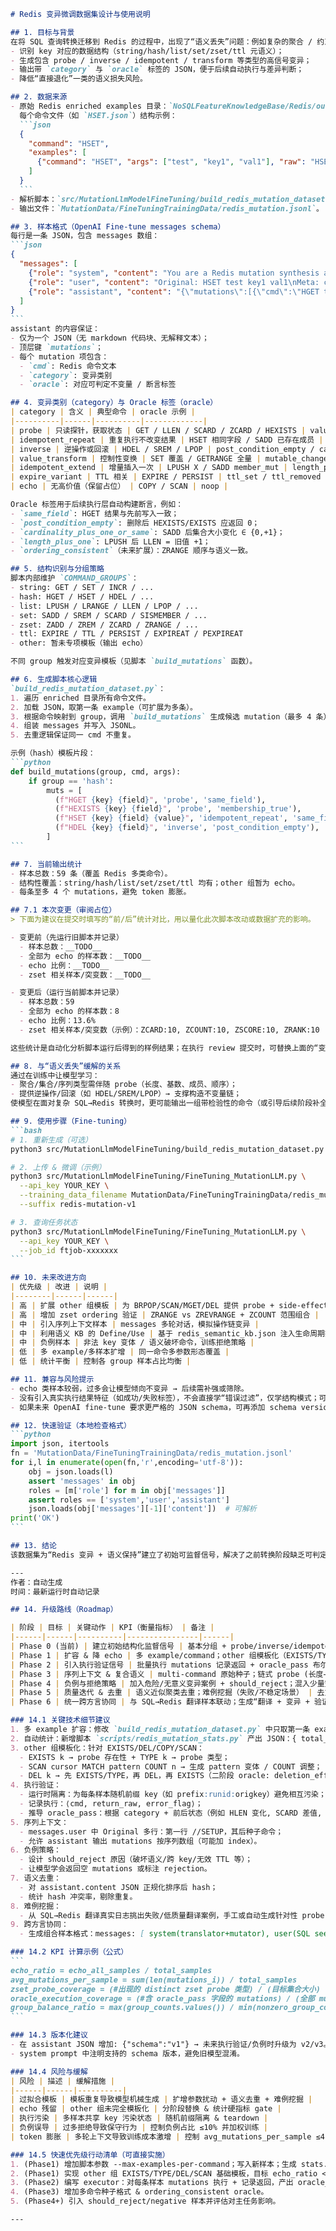 ````markdown
# Redis 变异微调数据集设计与使用说明

## 1. 目标与背景
在将 SQL 查询转换迁移到 Redis 的过程中，出现了“语义丢失”问题：例如复杂的聚合 / 约束被简单替换为单个 HGET，导致后续 Oracle / 不变量无法判定。本数据集旨在通过**对 Redis 命令提供结构保持、可判定的变异模式**，让模型学会：
- 识别 key 对应的数据结构（string/hash/list/set/zset/ttl 元语义）；
- 生成包含 probe / inverse / idempotent / transform 等类型的高信号变异；
- 输出带 `category` 与 `oracle` 标签的 JSON，便于后续自动执行与差异判断；
- 降低“直接退化”一类的语义损失风险。

## 2. 数据来源
- 原始 Redis enriched examples 目录：`NoSQLFeatureKnowledgeBase/Redis/outputs/parsed_examples_enriched/`。
  每个命令文件（如 `HSET.json`）结构示例：
  ```json
  {
    "command": "HSET",
    "examples": [
      {"command": "HSET", "args": ["test", "key1", "val1"], "raw": "HSET test key1 val1", "expected_error": "redis client not available"}
    ]
  }
  ```
- 解析脚本：`src/MutationLlmModelFineTuning/build_redis_mutation_dataset.py`（自动生成训练 JSONL）。
- 输出文件：`MutationData/FineTuningTrainingData/redis_mutation.jsonl`。

## 3. 样本格式（OpenAI Fine-tune messages schema）
每行是一条 JSON，包含 messages 数组：
```json
{
  "messages": [
    {"role": "system", "content": "You are a Redis mutation synthesis assistant..."},
    {"role": "user", "content": "Original: HSET test key1 val1\nMeta: command=HSET group=hash args=[\"test\",\"key1\",\"val1\"]\nTask: Generate up to 4 mutations preserving semantics and return ONLY JSON."},
    {"role": "assistant", "content": "{\"mutations\":[{\"cmd\":\"HGET test key1\",\"category\":\"probe\",\"oracle\":\"same_field\"},...]}"}
  ]
}
```
assistant 的内容保证：
- 仅为一个 JSON（无 markdown 代码块、无解释文本）；
- 顶层键 `mutations`；
- 每个 mutation 项包含：
  - `cmd`: Redis 命令文本
  - `category`: 变异类别
  - `oracle`: 对应可判定不变量 / 断言标签

## 4. 变异类别（category）与 Oracle 标签（oracle）
| category | 含义 | 典型命令 | oracle 示例 |
|----------|------|----------|-------------|
| probe | 只读探针，获取状态 | GET / LLEN / SCARD / ZCARD / HEXISTS | value_read / length_probe / cardinality_probe / membership_true |
| idempotent_repeat | 重复执行不改变结果 | HSET 相同字段 / SADD 已存在成员 | same_field / cardinality_plus_one_or_same |
| inverse | 逆操作或回滚 | HDEL / SREM / LPOP | post_condition_empty / cardinality_minus_one_or_zero |
| value_transform | 控制性变换 | SET 覆盖 / GETRANGE 全量 | mutable_change / value_full_range |
| idempotent_extend | 增量插入一次 | LPUSH X / SADD member_mut | length_plus_one / cardinality_plus_one_or_same |
| expire_variant | TTL 相关 | EXPIRE / PERSIST | ttl_set / ttl_removed |
| echo | 无高价值（保留占位） | COPY / SCAN | noop |

Oracle 标签用于后续执行层自动构建断言，例如：
- `same_field`: HGET 结果与先前写入一致；
- `post_condition_empty`: 删除后 HEXISTS/EXISTS 应返回 0；
- `cardinality_plus_one_or_same`: SADD 后集合大小变化 ∈ {0,+1}；
- `length_plus_one`: LPUSH 后 LLEN = 旧值 +1；
- `ordering_consistent`（未来扩展）：ZRANGE 顺序与语义一致。

## 5. 结构识别与分组策略
脚本内部维护 `COMMAND_GROUPS`：
- string: GET / SET / INCR / ...
- hash: HGET / HSET / HDEL / ...
- list: LPUSH / LRANGE / LLEN / LPOP / ...
- set: SADD / SREM / SCARD / SISMEMBER / ...
- zset: ZADD / ZREM / ZCARD / ZRANGE / ...
- ttl: EXPIRE / TTL / PERSIST / EXPIREAT / PEXPIREAT
- other: 暂未专项模板（输出 echo）

不同 group 触发对应变异模板（见脚本 `build_mutations` 函数）。

## 6. 生成脚本核心逻辑
`build_redis_mutation_dataset.py`：
1. 遍历 enriched 目录所有命令文件。
2. 加载 JSON，取第一条 example（可扩展为多条）。
3. 根据命令映射到 group，调用 `build_mutations` 生成候选 mutation（最多 4 条）。
4. 组装 messages 并写入 JSONL。
5. 去重逻辑保证同一 cmd 不重复。

示例（hash）模板片段：
```python
def build_mutations(group, cmd, args):
    if group == 'hash':
        muts = [
          (f"HGET {key} {field}", 'probe', 'same_field'),
          (f"HEXISTS {key} {field}", 'probe', 'membership_true'),
          (f"HSET {key} {field} {value}", 'idempotent_repeat', 'same_field'),
          (f"HDEL {key} {field}", 'inverse', 'post_condition_empty'),
        ]
```

## 7. 当前输出统计
- 样本总数：59 条（覆盖 Redis 多类命令）。
- 结构性覆盖：string/hash/list/set/zset/ttl 均有；other 组暂为 echo。
- 每条至多 4 个 mutations，避免 token 膨胀。

## 7.1 本次变更（审阅占位）
> 下面为建议在提交时填写的“前/后”统计对比，用以量化此次脚本改动或数据扩充的影响。

- 变更前（先运行旧脚本并记录）
  - 样本总数：__TODO__
  - 全部为 echo 的样本数：__TODO__
  - echo 比例：__TODO__
  - zset 相关样本/突变数：__TODO__

- 变更后（运行当前脚本并记录）
  - 样本总数：59
  - 全部为 echo 的样本数：8
  - echo 比例：13.6%
  - zset 相关样本/突变数（示例）：ZCARD:10, ZCOUNT:10, ZSCORE:10, ZRANK:10

这些统计是自动化分析脚本运行后得到的样例结果；在执行 review 提交时，可替换上面的“变更前”占位为真实旧数据，以便展示改动影响。

## 8. 与“语义丢失”缓解的关系
通过在训练中让模型学习：
- 聚合/集合/序列类型需伴随 probe（长度、基数、成员、顺序）；
- 提供逆操作/回滚（如 HDEL/SREM/LPOP）→ 支撑构造不变量链；
使模型在面对复杂 SQL→Redis 转换时，更可能输出一组带检验性的命令（或引导后续阶段补全），而不是单个读取语句，降低语义降级。

## 9. 使用步骤（Fine-tuning）
```bash
# 1. 重新生成（可选）
python3 src/MutationLlmModelFineTuning/build_redis_mutation_dataset.py

# 2. 上传 & 微调（示例）
python3 src/MutationLlmModelFineTuning/FineTuning_MutationLLM.py \
  --api_key YOUR_KEY \
  --training_data_filename MutationData/FineTuningTrainingData/redis_mutation.jsonl \
  --suffix redis-mutation-v1

# 3. 查询任务状态
python3 src/MutationLlmModelFineTuning/FineTuning_MutationLLM.py \
  --api_key YOUR_KEY \
  --job_id ftjob-xxxxxxx
```

## 10. 未来改进方向
| 优先级 | 改进 | 说明 |
|--------|------|------|
| 高 | 扩展 other 组模板 | 为 BRPOP/SCAN/MGET/DEL 提供 probe + side-effect 变异 |
| 高 | 增加 zset ordering 验证 | ZRANGE vs ZREVRANGE + ZCOUNT 范围组合 |
| 中 | 引入序列上下文样本 | messages 多轮对话，模拟操作链变异 |
| 中 | 利用语义 KB 的 Define/Use | 基于 redis_semantic_kb.json 注入生命周期提示 |
| 中 | 负例样本 | 非法 key 变体 / 语义破坏命令，训练拒绝策略 |
| 低 | 多 example/多样本扩增 | 同一命令多参数形态覆盖 |
| 低 | 统计平衡 | 控制各 group 样本占比均衡 |

## 11. 兼容与风险提示
- echo 类样本较弱，过多会让模型倾向不变异 → 后续需补强或筛除。
- 没有引入真实执行结果特征（如成功/失败标签），不会直接学“错误过滤”，仅学结构模式；可在下一版引入真实执行标签。
- 如果未来 OpenAI fine-tune 要求更严格的 JSON schema，可再添加 schema version 字段：`{"schema":"v1", "mutations": [...]}`。

## 12. 快速验证（本地检查格式）
```python
import json, itertools
fn = 'MutationData/FineTuningTrainingData/redis_mutation.jsonl'
for i,l in enumerate(open(fn,'r',encoding='utf-8')):
    obj = json.loads(l)
    assert 'messages' in obj
    roles = [m['role'] for m in obj['messages']]
    assert roles == ['system','user','assistant']
    json.loads(obj['messages'][-1]['content'])  # 可解析
print('OK')
```

## 13. 结论
该数据集为“Redis 变异 + 语义保持”建立了初始可监督信号，解决了之前转换阶段缺乏可判定探针的问题。通过后续迭代增强命令覆盖、序列上下文与负例控制，可进一步支撑高质量的跨方言迁移与 Oracle 构造。

---
作者：自动生成
时间：最新运行时自动记录

## 14. 升级路线（Roadmap）

| 阶段 | 目标 | 关键动作 | KPI（衡量指标） | 备注 |
|------|------|----------|----------------|------|
| Phase 0 (当前) | 建立初始结构化监督信号 | 基本分组 + probe/inverse/idempotent + KB_context 注入 | 样本数=59；echo 全部样本比 ≈13.6%；zset 4+核心探针齐备 | 已完成基础脚本与注释 |
| Phase 1 | 扩容 & 降 echo | 多 example/command；other 组模板化（EXISTS/TYPE/SCAN/DUMP）；统计自动化 | 样本数≥300；echo 全部样本比 <8%；各 group 样本数差距 <2x | 优先实现脚本参数化 --max-examples |
| Phase 2 | 引入执行验证信号 | 批量执行 mutations 记录返回 + oracle_pass 布尔；生成 stats.json | 样本数≥500；≥60% 样本含执行验证；oracle_pass 标记覆盖 100% 验证样本 | 需本地/容器 Redis 环境隔离 |
| Phase 3 | 序列上下文 & 复合语义 | multi-command 原始种子；链式 probe (长度→成员→顺序)；zset ordering 校验 | 带多轮/多命令样本占比≥30%；新增 oracle: ordering_consistent / reverse_consistent | 增加 system prompt 版本号 schema=v2 |
| Phase 4 | 负例与拒绝策略 | 加入危险/无意义变异案例 + should_reject；混入少量空 mutations | negative/拒绝类样本占比 5~10%；模型误输出破坏指令比例下降 | 需清晰标签防止模型过度保守 |
| Phase 5 | 质量迭代 & 去重 | 语义近似聚类去重；难例挖掘（失败/不稳定场景） | 去重后有效 token 占比≥90%；新增难例集合 N≥200 | 可用 SimHash/MinHash |
| Phase 6 | 统一跨方言协同 | 与 SQL→Redis 翻译样本联动；生成“翻译 + 变异 + 验证”组合样本 | 组合样本≥300；翻译后补变异覆盖率≥80% | 促进端到端迁移稳健性 |

### 14.1 关键技术细节建议
1. 多 example 扩容：修改 `build_redis_mutation_dataset.py` 中只取第一条 example 的逻辑，允许 `--max-examples-per-command N`（默认 1）。
2. 自动统计：新增脚本 `scripts/redis_mutation_stats.py` 产出 JSON：{ total_samples, echo_all_samples, echo_ratio, group_counts:{}, category_counts:{}, zset_probes:{}, avg_mutations_per_sample } 并在生成后更新文档 7.1。
3. other 组模板化：针对 EXISTS/DEL/COPY/SCAN：
  - EXISTS k → probe 存在性 + TYPE k → probe 类型；
  - SCAN cursor MATCH pattern COUNT n → 生成 pattern 变体 / COUNT 调整；
  - DEL k → 先 EXISTS/TYPE，再 DEL，再 EXISTS（二阶段 oracle: deletion_effect）。
4. 执行验证：
  - 运行时隔离：为每条样本随机前缀 key（如 prefix:runid:origkey）避免相互污染；
  - 记录执行：⟨cmd, return_raw, error_flag⟩；
  - 推导 oracle_pass：根据 category + 前后状态（例如 HLEN 变化, SCARD 差值, TTL 正值等）。
5. 序列上下文：
  - messages.user 中 Original 多行：第一行 //SETUP，其后种子命令；
  - 允许 assistant 输出 mutations 按序列数组（可能加 index）。
6. 负例策略：
  - 设计 should_reject 原因（破坏语义/跨 key/无效 TTL 等）；
  - 让模型学会返回空 mutations 或标注 rejection。
7. 语义去重：
  - 对 assistant.content JSON 正规化排序后 hash；
  - 统计 hash 冲突率，剔除重复。
8. 难例挖掘：
  - 从 SQL→Redis 翻译真实日志挑出失败/低质量翻译案例，手工或自动生成针对性 probe（例如多级嵌套结构 / 大基数集合）。
9. 跨方言协同：
  - 生成组合样本格式：messages: [ system(translator+mutator), user(SQL seed), assistant(翻译结果 JSON 含 redis cmds + probes) ]。

### 14.2 KPI 计算示例（公式）
```
echo_ratio = echo_all_samples / total_samples
avg_mutations_per_sample = sum(len(mutations_i)) / total_samples
zset_probe_coverage = (#出现的 distinct zset probe 类型) / (目标集合大小)
oracle_execution_coverage = (#含 oracle_pass 字段的 mutations) / (全部 mutations)
group_balance_ratio = max(group_counts.values()) / min(nonzero_group_counts.values())
```

### 14.3 版本化建议
- 在 assistant JSON 增加: {"schema":"v1"} → 未来执行验证/负例时升级为 v2/v3。
- system prompt 中注明支持的 schema 版本，避免旧模型混淆。

### 14.4 风险与缓解
| 风险 | 描述 | 缓解措施 |
|------|------|----------|
| 过拟合模板 | 模板重复导致模型机械生成 | 扩增参数扰动 + 语义去重 + 难例挖掘 |
| echo 残留 | other 组未完全模板化 | 分阶段替换 & 统计硬指标 gate |
| 执行污染 | 多样本共享 key 污染状态 | 随机前缀隔离 & teardown | 
| 负例误导 | 过多拒绝导致保守行为 | 控制负例占比 ≤10% 并加权训练 |
| token 膨胀 | 多轮上下文导致训练成本激增 | 控制 avg_mutations_per_sample ≤4, 去除冗余字段 |

### 14.5 快速优先级行动清单（可直接实施）
1. (Phase1) 增加脚本参数 --max-examples-per-command；写入新样本；生成 stats.json；更新 7.1。
2. (Phase1) 实现 other 组 EXISTS/TYPE/DEL/SCAN 基础模板，目标 echo_ratio <8%。
3. (Phase2) 编写 executor：对每条样本 mutations 执行 + 记录返回，产出 oracle_pass。
4. (Phase3) 增加多命令种子格式 & ordering_consistent oracle。
5. (Phase4+) 引入 should_reject/negative 样本并评估对主任务影响。

---
````

